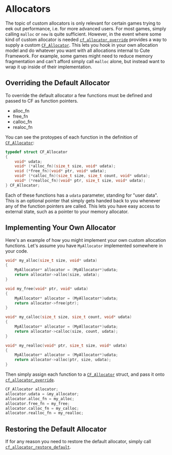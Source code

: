 # Allocators

The topic of custom allocators is only relevant for certain games trying to eek out performance, i.e. for more advanced users. For most games, simply calling `malloc` or `new` is quite sufficient. However, in the event where some kind of custom allocator is needed [`cf_allocator_override`](https://randygaul.github.io/cute_framework/#/allocator/cf_allocator_override) provides a way to supply a custom [`CF_Allocator`](https://randygaul.github.io/cute_framework/#/allocator/cf_allocator). This lets you hook in your own allocation model and do whatever you want with all allocations internal to Cute Framework. For example, some games might need to reduce memory fragmentation and can't afford simply call `malloc` alone, but instead want to wrap it up inside of their implementation.

## Overriding the Default Allocator

To override the default allocator a few functions must be defined and passed to CF as function pointers.

- alloc_fn
- free_fn
- calloc_fn
- realoc_fn

You can see the protoypes of each function in the definition of [`CF_Allocator`](https://randygaul.github.io/cute_framework/#/allocator/cf_allocator):

```cpp
typedef struct CF_Allocator
{
	void* udata;
	void* (*alloc_fn)(size_t size, void* udata);
	void (*free_fn)(void* ptr, void* udata);
	void* (*calloc_fn)(size_t size, size_t count, void* udata);
	void* (*realloc_fn)(void* ptr, size_t size, void* udata);
} CF_Allocator;
```

Each of these functions has a `udata` parameter, standing for "user data". This is an optional pointer that simply gets handed back to you whenever any of the function pointers are called. This lets you have easy access to external state, such as a pointer to your memory allocator.

## Implementing Your Own Allocator

Here's an example of how you might implement your own custom allocation functions. Let's assume you have `MyAllocator` implemented somewhere in your code.

```cpp
void* my_alloc(size_t size, void* udata)
{
	MyAllocator* allocator = (MyAllocator*)udata;
	return allocator->alloc(size, udata);
}

void my_free(void* ptr, void* udata)
{
	MyAllocator* allocator = (MyAllocator*)udata;
	return allocator->free(ptr);
}

void* my_calloc(size_t size, size_t count, void* udata)
{
	MyAllocator* allocator = (MyAllocator*)udata;
	return allocator->calloc(size, count, udata);
}

void* my_realloc(void* ptr, size_t size, void* udata)
{
	MyAllocator* allocator = (MyAllocator*)udata;
	return allocator->alloc(ptr, size, udata);
}
```

Then simply assign each function to a [`CF_Allocator`](https://randygaul.github.io/cute_framework/#/allocator/cf_allocator) struct, and pass it onto [`cf_allocator_override`](https://randygaul.github.io/cute_framework/#/allocator/cf_allocator_override).

```cpp
CF_Allocator allocator;
allocator.udata = &my_allocator;
allocator.alloc_fn = my_alloc;
allocator.free_fn = my_free;
allocator.calloc_fn = my_calloc;
allocator.realloc_fn = my_realloc;
```

## Restoring the Default Allocator

If for any reason you need to restore the default allocator, simply call [`cf_allocator_restore_default`](https://randygaul.github.io/cute_framework/#/allocator/cf_allocator_restore_default).

